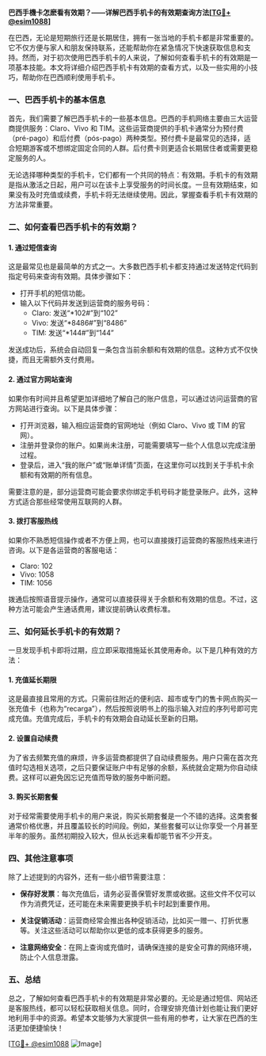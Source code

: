 **巴西手機卡怎麽看有效期？——详解巴西手机卡的有效期查询方法[[TG💪+ @esim1088](https://t.me/s/esim1088)]**

在巴西，无论是短期旅行还是长期居住，拥有一张当地的手机卡都是非常重要的。它不仅方便与家人和朋友保持联系，还能帮助你在紧急情况下快速获取信息和支持。然而，对于初次使用巴西手机卡的人来说，了解如何查看手机卡的有效期是一项基本技能。本文将详细介绍巴西手机卡有效期的查看方式，以及一些实用的小技巧，帮助你在巴西顺利使用手机卡。

### 一、巴西手机卡的基本信息

首先，我们需要了解巴西手机卡的一些基本信息。巴西的手机网络主要由三大运营商提供服务：Claro、Vivo 和 TIM。这些运营商提供的手机卡通常分为预付费（pré-pago）和后付费（pós-pago）两种类型。预付费卡是最常见的选择，适合短期游客或不想绑定固定合同的人群。后付费卡则更适合长期居住者或需要更稳定服务的人。

无论选择哪种类型的手机卡，它们都有一个共同的特点：有效期。手机卡的有效期是指从激活之日起，用户可以在该卡上享受服务的时间长度。一旦有效期结束，如果没有及时充值或续费，手机卡将无法继续使用。因此，掌握查看手机卡有效期的方法非常重要。

### 二、如何查看巴西手机卡的有效期？

#### 1. **通过短信查询**
这是最常见也是最简单的方式之一。大多数巴西手机卡都支持通过发送特定代码到指定号码来查询有效期。具体步骤如下：

- 打开手机的短信功能。
- 输入以下代码并发送到运营商的服务号码：
  - Claro: 发送“*102#”到“102”
  - Vivo: 发送“*8486#”到“8486”
  - TIM: 发送“*144#”到“144”

发送成功后，系统会自动回复一条包含当前余额和有效期的信息。这种方式不仅快捷，而且无需额外支付费用。

#### 2. **通过官方网站查询**
如果你有时间并且希望更加详细地了解自己的账户信息，可以通过访问运营商的官方网站进行查询。以下是具体步骤：

- 打开浏览器，输入相应运营商的官网地址（例如 Claro、Vivo 或 TIM 的官网）。
- 注册并登录你的账户。如果尚未注册，可能需要填写一些个人信息以完成注册过程。
- 登录后，进入“我的账户”或“账单详情”页面，在这里你可以找到关于手机卡余额和有效期的所有信息。

需要注意的是，部分运营商可能会要求你绑定手机号码才能登录账户。此外，这种方式适合那些经常使用互联网的人群。

#### 3. **拨打客服热线**
如果你不熟悉短信操作或者不方便上网，也可以直接拨打运营商的客服热线来进行咨询。以下是各运营商的客服电话：

- Claro: 102
- Vivo: 1058
- TIM: 1056

拨通后按照语音提示操作，通常可以直接获得关于余额和有效期的信息。不过，这种方法可能会产生通话费用，建议提前确认收费标准。

### 三、如何延长手机卡的有效期？

一旦发现手机卡即将过期，应立即采取措施延长其使用寿命。以下是几种有效的方法：

#### 1. **充值延长期限**
这是最直接且常用的方式。只需前往附近的便利店、超市或专门的售卡网点购买一张充值卡（也称为“recarga”），然后按照说明书上的指示输入对应的序列号即可完成充值。充值完成后，手机卡的有效期会自动延长至新的日期。

#### 2. **设置自动续费**
为了省去频繁充值的麻烦，许多运营商都提供了自动续费服务。用户只需在首次充值时勾选相关选项，之后只要保证账户中有足够的余额，系统就会定期为你自动续费。这样可以避免因忘记充值而导致的服务中断问题。

#### 3. **购买长期套餐**
对于经常需要使用手机卡的用户来说，购买长期套餐是一个不错的选择。这类套餐通常价格优惠，并且覆盖较长的时间段。例如，某些套餐可以让你享受一个月甚至半年的服务。虽然初期投入较大，但从长远来看却能节省不少开支。

### 四、其他注意事项

除了上述提到的内容外，还有一些小细节需要注意：

- **保存好发票**：每次充值后，请务必妥善保管好发票或收据。这些文件不仅可以作为消费凭证，还可能在未来需要更换手机卡时起到重要作用。
  
- **关注促销活动**：运营商经常会推出各种促销活动，比如买一赠一、打折优惠等。关注这些活动可以帮助你以更低的成本获得更多的服务。

- **注意网络安全**：在网上查询或充值时，请确保连接的是安全可靠的网络环境，防止个人信息泄露。

### 五、总结

总之，了解如何查看巴西手机卡的有效期是非常必要的。无论是通过短信、网站还是客服热线，都可以轻松获取相关信息。同时，合理安排充值计划也能让我们更好地利用手中的资源。希望本文能够为大家提供一些有用的参考，让大家在巴西的生活更加便捷愉快！

[[TG💪+ @esim1088](https://t.me/s/esim1088) ![Image](https://i.postimg.cc/4NQfJmqS/Snipaste-2025-05-13-00-14-12.png)]